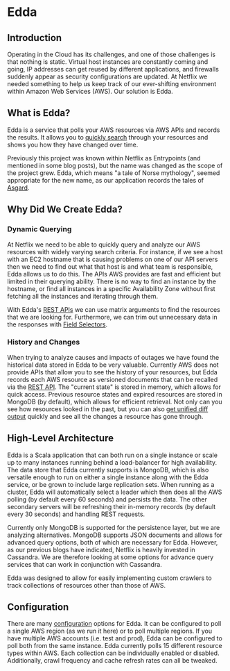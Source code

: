 # Edda

## Introduction

Operating in the Cloud has its challenges, and one of those challenges is that nothing is static.
Virtual host instances are constantly coming and going, IP addresses can get reused by different
applications, and firewalls suddenly appear as security configurations are updated. At Netflix we
needed something to help us keep track of our ever-shifting environment within Amazon Web Services
(AWS). Our solution is Edda.

## What is Edda?

Edda is a service that polls your AWS resources via AWS APIs and records the results. It allows you
to [quickly search](rest-api.md) through your resources and shows you how they have changed over time.

Previously this project was known within Netflix as Entrypoints (and mentioned in some blog posts),
but the name was changed as the scope of the project grew. Edda, which means "a tale of Norse
mythology", seemed appropriate for the new name, as our application records the tales of [Asgard].

[Asgard]: https://medium.com/netflix-techblog/asgard-web-based-cloud-management-and-deployment-2c9fc4e4d3a1

## Why Did We Create Edda?

### Dynamic Querying

At Netflix we need to be able to quickly query and analyze our AWS resources with widely varying
search criteria. For instance, if we see a host with an EC2 hostname that is causing problems on
one of our API servers then we need to find out what that host is and what team is responsible,
Edda allows us to do this. The APIs AWS provides are fast and efficient but limited in their
querying ability. There is no way to find an instance by the hostname, or find all instances in
a specific Availability Zone without first fetching all the instances and iterating through them.

With Edda's [REST APIs](rest-api.md) we can use matrix arguments to find the resources that we are
looking for. Furthermore, we can trim out unnecessary data in the responses with [Field Selectors].

[Field Selectors]: https://developer.linkedin.com/docs/v1/people/field-selectors

### History and Changes

When trying to analyze causes and impacts of outages we have found the historical data stored in
Edda to be very valuable. Currently AWS does not provide APIs that allow you to see the history of
your resources, but Edda records each AWS resource as versioned documents that can be recalled via
the [REST API](./rest-api.md). The "current state" is stored in memory, which allows for quick
access. Previous resource states and expired resources are stored in MongoDB (by default), which
allows for efficient retrieval. Not only can you see how resources looked in the past, but you can
also [get unified diff output](./rest-api.md#_diff) quickly and see all the changes a resource has
gone through.

## High-Level Architecture

Edda is a Scala application that can both run on a single instance or scale up to many instances
running behind a load-balancer for high availability. The data store that Edda currently supports
is MongoDB, which is also versatile enough to run on either a single instance along with the Edda
service, or be grown to include large replication sets. When running as a cluster, Edda will
automatically select a leader which then does all the AWS polling (by default every 60 seconds)
and persists the data. The other secondary servers will be refreshing their in-memory records (by
default every 30 seconds) and handling REST requests.

Currently only MongoDB is supported for the persistence layer, but we are analyzing alternatives.
MongoDB supports JSON documents and allows for advanced query options, both of which are necessary
for Edda. However, as our previous blogs have indicated, Netflix is heavily invested in Cassandra.
We are therefore looking at some options for advance query services that can work in conjunction
with Cassandra.

Edda was designed to allow for easily implementing custom crawlers to track collections of
resources other than those of AWS.

## Configuration

There are many [configuration](./configuration.md) options for Edda. It can be configured to poll
a single AWS region (as we run it here) or to poll multiple regions. If you have multiple AWS
accounts (i.e. test and prod), Edda can be configured to poll both from the same instance. Edda
currently polls 15 different resource types within AWS. Each collection can be individually
enabled or disabled. Additionally, crawl frequency and cache refresh rates can all be tweaked.
